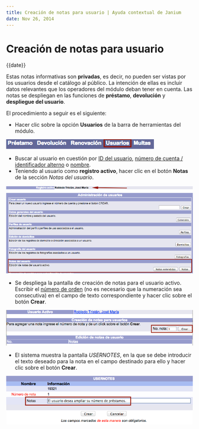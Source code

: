 ```yaml
---
title: Creación de notas para usuario | Ayuda contextual de Janium
date: Nov 26, 2014
---
```


# Creación de notas para usuario

{{date}}

Estas notas informativas son **privadas**, es decir, no pueden ser
vistas por los usuarios desde el catálogo al público. La intención de
ellas es incluir datos relevantes que los operadores del módulo deban
tener en cuenta. Las notas se despliegan en las funciones de
**préstamo**, **devolución** y **despliegue del usuario**.

El procedimiento a seguir es el siguiente:

-   Hacer clic sobre la opción **Usuarios** de la barra de herramientas
    del módulo.

![Entrada a la función de usuarios](Opcion_usuarios.png)

-   Buscar al usuario en cuestión por <span
    style="text-decoration: underline;">ID del usuario</span>, <span
    style="text-decoration: underline;">número de cuenta / identificador
    alterno</span> o <span
    style="text-decoration: underline;">nombre</span>.
-   Teniendo al usuario como **registro activo**, hacer clic en el botón
    **Notas** de la sección *Notas del usuario*.

!["Acceso a la opción de notas del usuario](Notas_usuario.png)

-   Se despliega la pantalla de creación de notas para el usuario
    activo. Escribir el <span style="text-decoration: underline;">número
    de orden</span> (no es necesario que la numeración sea consecutiva)
    en el campo de texto correspondiente y hacer clic sobre el botón
    **Crear**.

![Pantalla de creación de notas asociadas al usuario](Creacion_notas.png)

-   El sistema muestra la pantalla *USERNOTES*, en la que se debe
    introducir el texto deseado para la nota en el campo destinado para
    ello y hacer clic sobre el botón **Crear**.

![Introducción del texto de la nota de usuario](Texto_nota.png)


